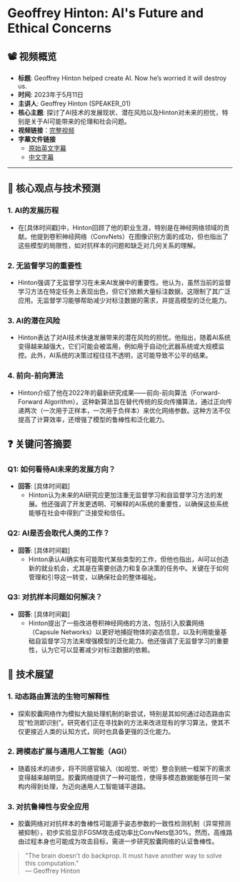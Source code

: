 # Geoffrey Hinton: AI's Future and Ethical Concerns

## 📽️ 视频概览
- **标题**: Geoffrey Hinton helped create AI. Now he’s worried it will destroy us.
- **时间**: 2023年于5月11日
- **主讲人**: Geoffrey Hinton (SPEAKER_01)
- **核心主题**: 探讨了AI技术的发展现状、潜在风险以及Hinton对未来的担忧，特别是关于AI可能带来的伦理和社会问题。
- **视频链接**：[完整视频](https://www.youtube.com/watch?v=CkTUgOOa3n8)
- **字幕文件链接**
  - [原始英文字幕](../srt/20230511Geoffrey_Hinton_helped_create_AI_Now_he’s_worried_it_will_destroy_us.txt)
  - [中文字幕](../srt/20230511Geoffrey_Hinton_helped_create_AI_Now_he’s_worried_it_will_destroy_us-中文.txt)
---

## 🎯 核心观点与技术预测

### 1. **AI的发展历程**
- 在[具体时间戳]中，Hinton回顾了他的职业生涯，特别是在神经网络领域的贡献。他提到卷积神经网络（ConvNets）在图像识别方面的成功，但也指出了这些模型的局限性，如对抗样本的问题和缺乏对几何关系的理解。

### 2. **无监督学习的重要性**
- Hinton强调了无监督学习在未来AI发展中的重要性。他认为，虽然当前的监督学习方法在特定任务上表现出色，但它们依赖大量标注数据，这限制了其广泛应用。无监督学习能够帮助减少对标注数据的需求，并提高模型的泛化能力。

### 3. **AI的潜在风险**
- Hinton表达了对AI技术快速发展带来的潜在风险的担忧。他指出，随着AI系统变得越来越强大，它们可能会被滥用，例如用于自动化武器系统或大规模监控。此外，AI系统的决策过程往往不透明，这可能导致不公平的结果。

### 4. **前向-前向算法**
- Hinton介绍了他在2022年的最新研究成果——前向-前向算法（Forward-Forward Algorithm）。这种新算法旨在替代传统的反向传播算法，通过正向传递两次（一次用于正样本，一次用于负样本）来优化网络参数。这种方法不仅提高了计算效率，还增强了模型的鲁棒性和泛化能力。

## ❓ 关键问答摘要

### Q1: 如何看待AI未来的发展方向？
- **回答**: [具体时间戳]
  - Hinton认为未来的AI研究应更加注重无监督学习和自监督学习方法的发展。他还强调了开发更透明、可解释的AI系统的重要性，以确保这些系统能够在社会中得到广泛接受和信任。

### Q2: AI是否会取代人类的工作？
- **回答**: [具体时间戳]
  - Hinton承认AI确实有可能取代某些类型的工作，但他也指出，AI可以创造新的就业机会，尤其是在需要创造力和复杂决策的任务中。关键在于如何管理和引导这一转变，以确保社会的整体福祉。

### Q3: 对抗样本问题如何解决？
- **回答**: [具体时间戳]
  - Hinton提出了一些改进卷积神经网络的方法，包括引入胶囊网络（Capsule Networks）以更好地捕捉物体的姿态信息，以及利用能量基础自监督学习方法来增强模型的泛化能力。他还强调了无监督学习的重要性，认为它可以显著减少对标注数据的依赖。

## 🔮 技术展望

### 1. **动态路由算法的生物可解释性**
- 探索胶囊网络作为模拟大脑处理机制的新尝试，特别是其如何通过动态路由实现“检测即识别”。研究者们正在寻找新的方法来改进现有的学习算法，使其不仅更接近人类的认知方式，同时也具备更强的泛化能力。

### 2. **跨模态扩展与通用人工智能（AGI）**
- 随着技术的进步，将不同感官输入（如视觉、听觉）整合到统一框架下的需求变得越来越明显。胶囊网络提供了一种可能性，使得多模态数据能够在同一架构内得到处理，为迈向通用人工智能铺平道路。

### 3. **对抗鲁棒性与安全应用**
- 胶囊网络对对抗样本的鲁棒性可能源于姿态参数的一致性检测机制（异常预测被抑制），初步实验显示FGSM攻击成功率比ConvNets低30%。然而，高维路由过程本身也可能成为攻击目标，需进一步研究胶囊网络的认证鲁棒性。

> "The brain doesn't do backprop. It must have another way to solve this computation."  
> — Geoffrey Hinton
